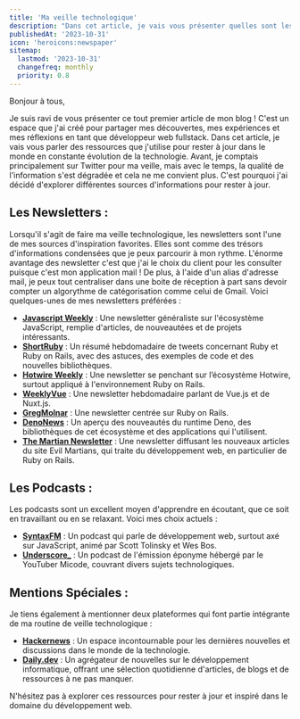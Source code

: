 ```yaml
---
title: 'Ma veille technologique'
description: "Dans cet article, je vais vous présenter quelles sont les resources que j'utilise pour faire ma veille technologique."
publishedAt: '2023-10-31'
icon: 'heroicons:newspaper'
sitemap:
  lastmod: '2023-10-31'
  changefreq: monthly
  priority: 0.8
---
```


Bonjour à tous,

Je suis ravi de vous présenter ce tout premier article de mon blog ! C'est un espace que j'ai créé pour partager mes découvertes, mes expériences et mes réflexions en tant que développeur web fullstack. Dans cet article, je vais vous parler des ressources que j'utilise pour rester à jour dans le monde en constante évolution de la technologie. Avant, je comptais principalement sur Twitter pour ma veille, mais avec le temps, la qualité de l'information s'est dégradée et cela ne me convient plus. C'est pourquoi j'ai décidé d'explorer différentes sources d'informations pour rester à jour.

## Les Newsletters :

Lorsqu'il s'agit de faire ma veille technologique, les newsletters sont l'une de mes sources d'inspiration favorites. Elles sont comme des trésors d'informations condensées que je peux parcourir à mon rythme. L'énorme avantage des newsletter c'est que j'ai le choix du client pour les consulter puisque c'est mon application mail ! De plus, à l'aide d'un alias d'adresse mail, je peux tout centraliser dans une boite de réception à part sans devoir compter un algorythme de catégorisation comme celui de Gmail. Voici quelques-unes de mes newsletters préférées :

- **[Javascript Weekly](https://javascriptweekly.com/)** : Une newsletter généraliste sur l'écosystème JavaScript, remplie d'articles, de nouveautées et de projets intéressants.
- **[ShortRuby](https://newsletter.shortruby.com/)** : Un résumé hebdomadaire de tweets concernant Ruby et Ruby on Rails, avec des astuces, des exemples de code et des nouvelles bibliothèques.
- **[Hotwire Weekly](https://hotwire.io/newsletter)** : Une newsletter se penchant sur l’écosystème Hotwire, surtout appliqué à l'environnement Ruby on Rails.
- **[WeeklyVue](https://weekly-vue.news/)** : Une newsletter hebdomadaire parlant de Vue.js et de Nuxt.js.
- **[GregMolnar](https://pombomailer.com/n/gregmolnar)** : Une newsletter centrée sur Ruby on Rails.
- **[DenoNews](https://deno.news/)** : Un aperçu des nouveautés du runtime Deno, des bibliothèques de cet écosystème et des applications qui l'utilisent.
- **[The Martian Newsletter](https://evilmartians.com/)** : Une newsletter diffusant les nouveaux articles du site Evil Martians, qui traite du développement web, en particulier de Ruby on Rails.

## Les Podcasts :

Les podcasts sont un excellent moyen d'apprendre en écoutant, que ce soit en travaillant ou en se relaxant. Voici mes choix actuels :

- **[SyntaxFM](https://syntax.fm/)** : Un podcast qui parle de développement web, surtout axé sur JavaScript, animé par Scott Tolinsky et Wes Bos.
- **[Underscore_](https://www.twitch.tv/micode)** : Un podcast de l'émission éponyme hébergé par le YouTuber Micode, couvrant divers sujets technologiques.

## Mentions Spéciales :

Je tiens également à mentionner deux plateformes qui font partie intégrante de ma routine de veille technologique :

- **[Hackernews](https://news.ycombinator.com/)** : Un espace incontournable pour les dernières nouvelles et discussions dans le monde de la technologie.
- **[Daily.dev](https://daily.dev/)** : Un agrégateur de nouvelles sur le développement informatique, offrant une sélection quotidienne d'articles, de blogs et de ressources à ne pas manquer.

N'hésitez pas à explorer ces ressources pour rester à jour et inspiré dans le domaine du développement web.
